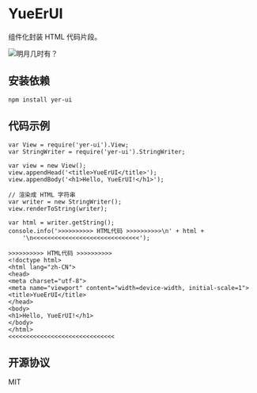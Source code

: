# YueErUI
组件化封装 HTML 代码片段。

![明月几时有？](https://s3.bmp.ovh/imgs/2023/05/06/cd565c78e69976eb.png "明月几时有？")

## 安装依赖
```
npm install yer-ui
```

## 代码示例

```
var View = require('yer-ui').View;
var StringWriter = require('yer-ui').StringWriter;

var view = new View();
view.appendHead('<title>YueErUI</title>');
view.appendBody('<h1>Hello, YueErUI!</h1>');

// 渲染成 HTML 字符串
var writer = new StringWriter();
view.renderToString(writer);

var html = writer.getString();
console.info('>>>>>>>>>> HTML代码 >>>>>>>>>>\n' + html +
    '\n<<<<<<<<<<<<<<<<<<<<<<<<<<<<<<');

>>>>>>>>>> HTML代码 >>>>>>>>>>
<!doctype html>
<html lang="zh-CN">
<head>
<meta charset="utf-8">
<meta name="viewport" content="width=device-width, initial-scale=1">
<title>YueErUI</title>
</head>
<body>
<h1>Hello, YueErUI!</h1>
</body>
</html>
<<<<<<<<<<<<<<<<<<<<<<<<<<<<<<
```

## 开源协议
MIT

